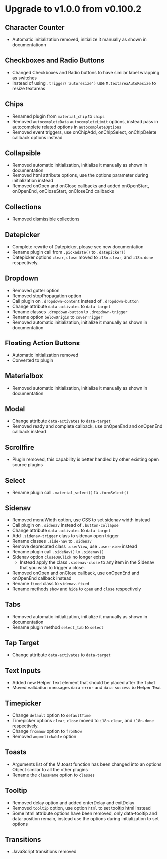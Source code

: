 # Upgrade to v1.0.0 from v0.100.2

## Character Counter
- Automatic initialization removed, initialize it manually as shown in documentationn


## Checkboxes and Radio Buttons
- Changed Checkboxes and Radio buttons to have similar label wrapping as switches
- Instead of using `.trigger('autoresize')` use `M.textareaAutoResize` to resize textareas


## Chips
- Renamed plugin from `material_chip` to `chips`
- Removed `autocompleteData` `autocompleteLimit` options, instead pass in autocomplete related options in `autocompleteOptions`
- Removed event triggers, use onChipAdd, onChipSelect, onChipDelete callback options instead


## Collapsible
- Removed automatic initialization, initialize it manually as shown in documentation
- Removed html attribute options, use the options parameter during initialization instead
- Removed onOpen and onClose callbacks and added onOpenStart, onOpenEnd, onCloseStart, onCloseEnd callbacks


## Collections
- Removed dismissible collections


## Datepicker
- Complete rewrite of Datepicker, please see new documentation
- Rename plugin call from `.pickadate()` to `.datepicker()`
- Datepicker options `clear`, `close` moved to `i18n.clear`, and `i18n.done` respectively.


## Dropdown
- Removed gutter option
- Removed stopPropagation option
- Call plugin on `.dropdown-content` instead of `.dropdown-button`
- Change attribute `data-activates` to `data-target`
- Rename classes `.dropdown-button` to `.dropdown-trigger`
- Rename option `belowOrigin` to `coverTrigger`
- Removed automatic initialization, initialize it manually as shown in documentation


## Floating Action Buttons
- Automatic initialization removed
- Converted to plugin


## Materialbox
- Removed automatic initialization, initialize it manually as shown in documentation


## Modal
- Change attribute `data-activates` to `data-target`
- Removed ready and complete callback, use onOpenEnd and onOpenEnd callback instead


## Scrollfire
- Plugin removed, this capability is better handled by other existing open source plugins


## Select
- Rename plugin call `.material_select()` to `.formSelect()`


## Sidenav
- Removed menuWidth option, use CSS to set sidenav width instead
- Call plugin on `.sidenav` instead of `.button-collapse`
- Change attribute `data-activates` to `data-target`
- Add `.sidenav-trigger` class to sidenav open trigger
- Rename classes `.side-nav` to `.sidenav`
- Remove deprecated class `.userView`, use `.user-view` instead
- Rename plugin call `.sideNav()` to `.sidenav()`
- Sidenav option `closeOnClick` no longer exists
  - Instead apply the class `.sidenav-close` to any item in the Sidenav that you wish to trigger a close.
- Removed onOpen and onClose callback, use onOpenEnd and onOpenEnd callback instead
- Rename `fixed` class to `sidenav-fixed`
- Rename methods `show` and `hide` to `open` and `close` respectively


## Tabs
- Removed automatic initialization, initialize it manually as shown in documentation
- Rename plugin method `select_tab` to `select`


## Tap Target
- Change attribute `data-activates` to `data-target`


## Text Inputs
- Added new Helper Text element that should be placed after the `label`
- Moved validation messages `data-error` and `data-success` to Helper Text


## Timepicker
- Change `default` option to `defaultTime`
- Timepicker options `clear`, `close` moved to `i18n.clear`, and `i18n.done` respectively.
- Change `fromnow` option to `fromNow`
- Removed `ampmclickable` option


## Toasts
- Arguments list of the M.toast function has been changed into an options Object similar to all the other plugins
- Rename the `className` option to `classes`


## Tooltip
- Removed delay option and added enterDelay and exitDelay
- Removed `tooltip` option, use option `html` to set tooltip html instead
- Some html attribute options have been removed, only data-tooltip and data-position remain, instead use the options during initialization to set options


## Transitions
- JavaScript transitions removed





